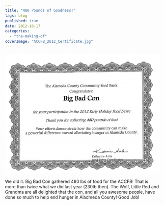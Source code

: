 ```yaml
---
title: "480 Pounds of Goodness!"
tags: blog
published: true
date: 2012-10-17
categories: 
  - "the-making-of"
coverImage: "ACCFB_2012_Certificate.jpg"
---
```


[![](/images/ACCFB_2012_Certificate-1024x794.jpg "ACCFB_2012_Certificate")](/images/ACCFB_2012_Certificate.jpg)

We did it. Big Bad Con gathered 480 lbs of food for the ACCFB! That is more than twice what we did last year (230lb then). The Wolf, Little Red and Grandma are all delighted that the con, and all you awesome people, have done so much to help end hunger in Aladmeda County! Good Job!
